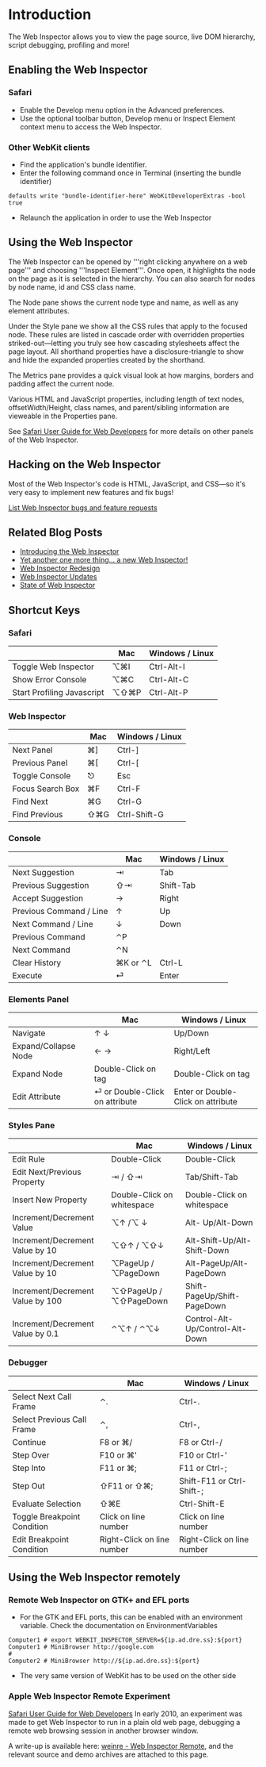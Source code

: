 # Introduction

The Web Inspector allows you to view the page source, live DOM hierarchy, script debugging, profiling and more!

## Enabling the Web Inspector

### Safari

* Enable the Develop menu option in the Advanced preferences.
* Use the optional toolbar button, Develop menu or Inspect Element context menu to access the Web Inspector.

### Other WebKit clients

* Find the application's bundle identifier.
* Enter the following command once in Terminal (inserting the bundle identifier)

```
defaults write "bundle-identifier-here" WebKitDeveloperExtras -bool true
```

* Relaunch the application in order to use the Web Inspector

## Using the Web Inspector

The Web Inspector can be opened by '''right clicking anywhere on a web page''' and choosing '''Inspect Element'''.  Once open, it highlights the node on the page as it is selected in the hierarchy. You can also search for nodes by node name, id and CSS class name.

The Node pane shows the current node type and name, as well as any element attributes.

Under the Style pane we show all the CSS rules that apply to the focused node. These rules are listed in cascade order with overridden properties striked-out—letting you truly see how cascading stylesheets affect the page layout. All shorthand properties have a disclosure-triangle to show and hide the expanded properties created by the shorthand.

The Metrics pane provides a quick visual look at how margins, borders and padding affect the current node.

Various HTML and JavaScript properties, including length of text nodes, offsetWidth/Height, class names, and parent/sibling information are vieweable in the Properties pane.

See [Safari User Guide for Web Developers](http://developer.apple.com/safari/library/documentation/AppleApplications/Conceptual/Safari_Developer_Guide/UsingtheWebInspector/UsingtheWebInspector.html) for more details on other panels of the Web Inspector.

## Hacking on the Web Inspector

Most of the Web Inspector's code is HTML, JavaScript, and CSS—so it's very easy to implement new features and fix bugs!

[List Web Inspector bugs and feature requests](http://tinyurl.com/2vqypl)

## Related Blog Posts

* [Introducing the Web Inspector](http://webkit.org/blog/41/introducing-the-web-inspector)
* [Yet another one more thing… a new Web Inspector!](http://webkit.org/blog/108/yet-another-one-more-thing-a-new-web-inspector)
* [Web Inspector Redesign](http://webkit.org/blog/197/web-inspector-redesign)
* [Web Inspector Updates](http://webkit.org/blog/829/web-inspector-updates/)
* [State of Web Inspector](https://www.webkit.org/blog/2518/state-of-web-inspector/)

## Shortcut Keys

### Safari

|                            | Mac   | Windows / Linux  |
|----------------------------|-------|------------------|
| Toggle Web Inspector       | ⌥⌘I   | Ctrl-Alt-I       |
| Show Error Console         | ⌥⌘C   | Ctrl-Alt-C       |
| Start Profiling Javascript | ⌥⇧⌘P  | Ctrl-Alt-P       |

### Web Inspector

|                             | Mac | Windows / Linux |
|-----------------------------|-----|-----------------|
| Next Panel                  | ⌘]  | Ctrl-]          |
| Previous Panel              | ⌘[  | Ctrl-[          |
| Toggle Console              | ⎋   | Esc             |
| Focus Search Box            | ⌘F  | Ctrl-F          |
| Find Next                   | ⌘G  | Ctrl-G          |
| Find Previous               | ⇧⌘G | Ctrl-Shift-G    |

### Console

|                             | Mac      | Windows / Linux |
|-----------------------------|----------|-----------------|
| Next Suggestion             | ⇥        | Tab             |
| Previous Suggestion         | ⇧⇥       | Shift-Tab       |
| Accept Suggestion           | →        | Right           |
| Previous Command / Line     | ↑        | Up              |
| Next Command / Line         | ↓        | Down            |
| Previous Command            | ⌃P       |                 |
| Next Command                | ⌃N       |                 |
| Clear History               | ⌘K or ⌃L | Ctrl-L          |
| Execute                     | ⏎        | Enter           |

### Elements Panel

|                             | Mac    | Windows / Linux |
|-----------------------------|--------|-----------------|
| Navigate                    | ↑ ↓    | Up/Down         |
| Expand/Collapse Node        | ← →    | Right/Left      |
| Expand Node                 | Double-Click on tag | Double-Click on tag |
| Edit Attribute              | ⏎ or Double-Click on attribute | Enter or Double-Click on attribute |

### Styles Pane

|                                   | Mac                        | Windows / Linux |
|-----------------------------------|----------------------------|-----------------|
| Edit Rule                         | Double-Click               | Double-Click |
| Edit Next/Previous Property       | ⇥ / ⇧⇥                     | Tab/Shift-Tab |
| Insert New Property               | Double-Click on whitespace | Double-Click on whitespace |
| Increment/Decrement Value         | ⌥↑ /⌥ ↓                    | Alt- Up/Alt-Down |
| Increment/Decrement Value by 10   | ⌥⇧↑ / ⌥⇧↓                  | Alt-Shift-Up/Alt-Shift-Down |
| Increment/Decrement Value by 10   | ⌥PageUp / ⌥PageDown        | Alt-PageUp/Alt-PageDown |
| Increment/Decrement Value by 100  | ⌥⇧PageUp / ⌥⇧PageDown      | Shift-PageUp/Shift-PageDown |
| Increment/Decrement Value by 0.1  | ⌃⌥↑ /  ⌃⌥↓                 | Control-Alt-Up/Control-Alt-Down |

### Debugger

|                               | Mac          | Windows / Linux  |
|-------------------------------|--------------|------------------|
| Select Next Call Frame        | ⌃.           | Ctrl-.           |
| Select Previous Call Frame    | ⌃,           | Ctrl-,           |
| Continue                      | F8 or ⌘/     | F8 or Ctrl-/     |
| Step Over                     | F10 or ⌘'    | F10 or Ctrl-'    |
| Step Into                     | F11 or ⌘;    | F11 or Ctrl-;    |
| Step Out                      | ⇧F11 or ⇧⌘; | Shift-F11 or Ctrl-Shift-; |
| Evaluate Selection            | ⇧⌘E          | Ctrl-Shift-E     |
| Toggle Breakpoint Condition   | Click on line number | Click on line number |
| Edit Breakpoint Condition     | Right-Click on line number | Right-Click on line number |


## Using the Web Inspector remotely

### Remote Web Inspector on GTK+ and EFL ports

 * For the GTK and EFL ports, this can be enabled with an environment variable. Check the documentation on EnvironmentVariables

```
Computer1 # export WEBKIT_INSPECTOR_SERVER=${ip.ad.dre.ss}:${port}
Computer1 # MiniBrowser http://google.com
#
Computer2 # MiniBrowser http://${ip.ad.dre.ss}:${port}
```

  * The very same version of WebKit has to be used on the other side

### Apple Web Inspector Remote Experiment

[Safari User Guide for Web Developers](http://developer.apple.com/safari/library/documentation/AppleApplications/Conceptual/Safari_Developer_Guide/UsingtheWebInspector/UsingtheWebInspector.html)
In early 2010, an experiment was made to get Web Inspector to run in a plain old web page, debugging a remote web browsing session in another browser window.

A write-up is available here:
[weinre - Web Inspector Remote](http://muellerware.org/papers/weinre/manual.html), and the relevant source and demo archives are attached to this page.
